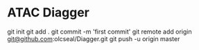 # ATAC Diagger

  git init
  git add .
  git commit -m 'first commit'
  git remote add origin git@github.com:olcseal/Diagger.git
  git push -u origin master
